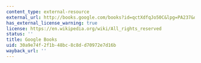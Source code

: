 ```yaml
---
content_type: external-resource
external_url: http://books.google.com/books?id=qctXdfqJo50C&lpg=PA237&dq=paradoxes%20of%20plenty&pg=PA237#v=onepage&q&f=false
has_external_license_warning: true
license: https://en.wikipedia.org/wiki/All_rights_reserved
status: ''
title: Google Books
uid: 30a9e74f-2f1b-48bc-8c8d-d70972e7d16b
wayback_url: ''
---
```


